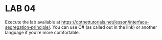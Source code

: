 # LAB 04

Execute the lab available at https://dotnettutorials.net/lesson/interface-segregation-principle/. You can use C# (as called out in the link) or another language if you’re more comfortable.
